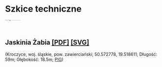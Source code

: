 # Szkice techniczne
<span style="color:red; font-size:1;"><i> Legenda do szkiców wg KKTJ, [LINK](https://kktj.pl/Portals/0/szkice/legenda.pdf) <br>
PDFy do wydruku, SVG do pobrania i edycji w programie obsługującym grafike wektorową (np. Inkscape). </i></span>

<br>

## Jaskinia Żabia [[PDF]](https://docs.google.com/viewer?url=https://github.com/dziury/szkice/raw/gh-pages/PDF/Jaskinia%20Z%CC%87abia.pdf) [[SVG]](https://github.com/dziury/szkice/raw/gh-pages/SVG/Jaskinia%20%C5%BBabia.svg)
(Kroczyce, woj. śląskie, pow. zawierciański; 50.572778, 19.518611; Długość: 59m; Głębokość: 18.5m; [PIG](http://jaskiniepolski.pgi.gov.pl/Details/Information/3531))
